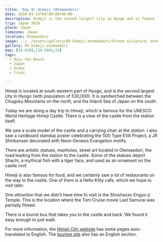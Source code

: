 ```yaml
---
title: 'Day 9: Himeji (Otemaedori)'
date: 2018-03-14T09:00:00+09:00
description: Himeji is the second largest city in Hyogo and is famous for Himeji Castle and Kokoen garden. There are many statues on Otemaedori.
trip: Japan 2018
place: Japan
timezone: Japan
location: Otemaedori
image: ../../assets/gallery/09-himeji-otemaedori/Street sculpture, Otemae-dori (12).jpeg
gallery: 09-himeji-otemaedori
map: [34.8288,134.6901,15]
tags:
  - Huis Ten Bosch
  - Japan
  - Osaka
  - train

---
```

Himeji is located at south western part of Hyogo, and is the second largest city in Hyogo (with population of 530,000). It is sandwiched between the Chugoku Mountains on the north, and the Inland Sea of Japan on the south.

Today we are doing a day trip to Himeji, which is famous for the UNESCO World Heritage Himeji Castle. There is a view of the castle from the station itself.

We saw a scale model of the castle and a carrying chair at the station. I also saw a cardboard standup poster celebrating the 500 Type EVA Project, a JR Shinkansen decorated with Neon Genesis Evangelion motifs.

There are artistic statues, manholes, street art located in Otemaedori, the road leading from the station to the castle. Some of the statues depict Shachi, a mythical fish with a tiger face, and used as an ornament on the castle roof.

Himeji is also famous for food, and we certainly saw a lot of restaurants on the way to the castle. One of them is a Hello Kitty cafe, which we hope to visit later.

One attraction that we didn’t have time to visit is the Shoshazan Engyo-ji Temple. This is the location where the Tom Cruise movie Last Samurai was partially filmed.

There is a tourist bus that takes you to the castle and back. We found it easy enough to just walk.

For more information, the [Himeji City website](https://www.city.himeji.lg.jp/) has some pages auto-translated to English. The [tourism site](https://www.himeji-kanko.jp/) also has an English section.